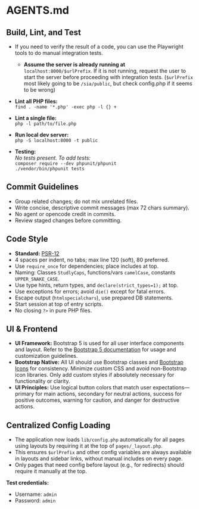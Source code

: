 # AGENTS.md

## Build, Lint, and Test

- If you need to verify the result of a code, you can use the Playwright tools to do manual integration tests.
  - **Assume the server is already running at** `localhost:8000/$urlPrefix`. If it is not running, request the user to start the server before proceeding with integration tests. (`$urlPrefix` most likely going to be `/sia/public`, but check config.php if it seems to be wrong)

- **Lint all PHP files:**  
  `find . -name '*.php' -exec php -l {} +`
- **Lint a single file:**  
  `php -l path/to/file.php`
- **Run local dev server:**  
  `php -S localhost:8000 -t public`
- **Testing:**  
  _No tests present. To add tests:_  
  `composer require --dev phpunit/phpunit`  
  `./vendor/bin/phpunit tests`

## Commit Guidelines

- Group related changes; do not mix unrelated files.
- Write concise, descriptive commit messages (max 72 chars summary).
- No agent or opencode credit in commits.
- Review staged changes before committing.

## Code Style

- **Standard:** [PSR-12](https://www.php-fig.org/psr/psr-12/)
- 4 spaces per indent, no tabs; max line 120 (soft), 80 preferred.
- Use `require_once` for dependencies; place includes at top.
- Naming: Classes `StudlyCaps`, functions/vars `camelCase`, constants `UPPER_SNAKE_CASE`.
- Use type hints, return types, and `declare(strict_types=1);` at top.
- Use exceptions for errors; avoid `die()` except for fatal errors.
- Escape output (`htmlspecialchars`), use prepared DB statements.
- Start session at top of entry scripts.
- No closing `?>` in pure PHP files.

## UI & Frontend

- **UI Framework:** Bootstrap 5 is used for all user interface components and layout. Refer to the [Bootstrap 5 documentation](https://getbootstrap.com/docs/5.0/getting-started/introduction/) for usage and customization guidelines.
- **Bootstrap Native:** All UI should use Bootstrap classes and [Bootstrap Icons](https://icons.getbootstrap.com/) for consistency. Minimize custom CSS and avoid non-Bootstrap icon libraries. Only add custom styles if absolutely necessary for functionality or clarity.
- **UI Principles:** Use logical button colors that match user expectations—primary for main actions, secondary for neutral actions, success for positive outcomes, warning for caution, and danger for destructive actions.

## Centralized Config Loading

- The application now loads `lib/config.php` automatically for all pages using layouts by requiring it at the top of `pages/_layout.php`.
- This ensures `$urlPrefix` and other config variables are always available in layouts and sidebar links, without manual includes on every page.
- Only pages that need config before layout (e.g., for redirects) should require it manually at the top.

**Test credentials:**

- Username: `admin`
- Password: `admin`
